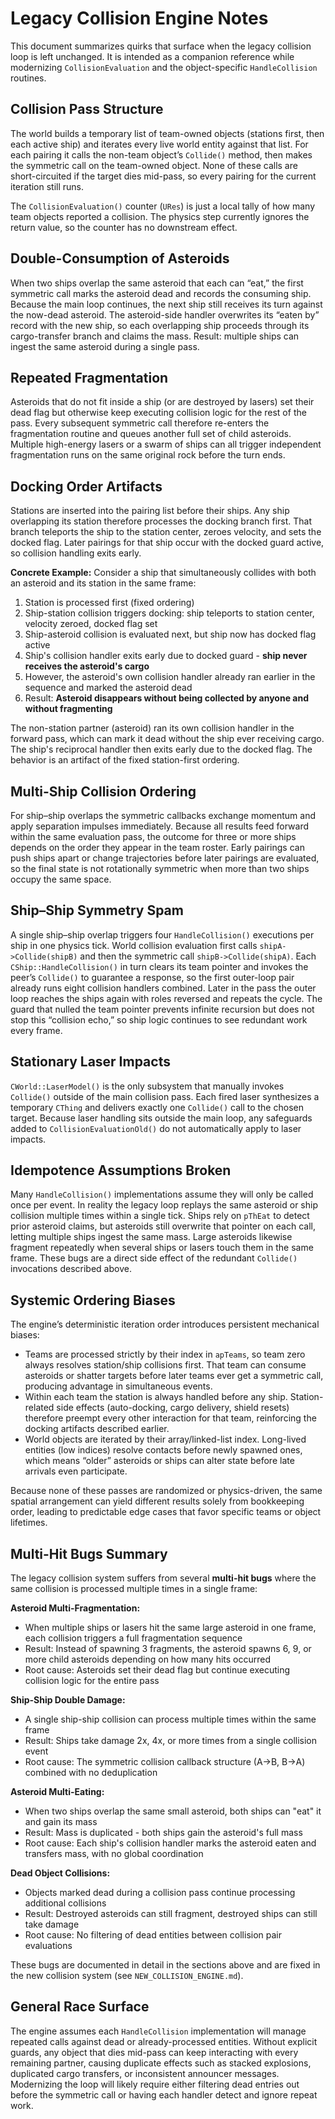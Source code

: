 # Legacy Collision Engine Notes

This document summarizes quirks that surface when the legacy collision loop is left unchanged. It is intended as a companion reference while modernizing `CollisionEvaluation` and the object-specific `HandleCollision` routines.

## Collision Pass Structure

The world builds a temporary list of team-owned objects (stations first, then each active ship) and iterates every live world entity against that list. For each pairing it calls the non-team object’s `Collide()` method, then makes the symmetric call on the team-owned object. None of these calls are short-circuited if the target dies mid-pass, so every pairing for the current iteration still runs.

The `CollisionEvaluation()` counter (`URes`) is just a local tally of how many team objects reported a collision. The physics step currently ignores the return value, so the counter has no downstream effect.

## Double-Consumption of Asteroids

When two ships overlap the same asteroid that each can “eat,” the first symmetric call marks the asteroid dead and records the consuming ship. Because the main loop continues, the next ship still receives its turn against the now-dead asteroid. The asteroid-side handler overwrites its “eaten by” record with the new ship, so each overlapping ship proceeds through its cargo-transfer branch and claims the mass. Result: multiple ships can ingest the same asteroid during a single pass.

## Repeated Fragmentation

Asteroids that do not fit inside a ship (or are destroyed by lasers) set their dead flag but otherwise keep executing collision logic for the rest of the pass. Every subsequent symmetric call therefore re-enters the fragmentation routine and queues another full set of child asteroids. Multiple high-energy lasers or a swarm of ships can all trigger independent fragmentation runs on the same original rock before the turn ends.

## Docking Order Artifacts

Stations are inserted into the pairing list before their ships. Any ship overlapping its station therefore processes the docking branch first. That branch teleports the ship to the station center, zeroes velocity, and sets the docked flag. Later pairings for that ship occur with the docked guard active, so collision handling exits early.

**Concrete Example:** Consider a ship that simultaneously collides with both an asteroid and its station in the same frame:

1. Station is processed first (fixed ordering)
2. Ship-station collision triggers docking: ship teleports to station center, velocity zeroed, docked flag set
3. Ship-asteroid collision is evaluated next, but ship now has docked flag active
4. Ship's collision handler exits early due to docked guard - **ship never receives the asteroid's cargo**
5. However, the asteroid's own collision handler already ran earlier in the sequence and marked the asteroid dead
6. Result: **Asteroid disappears without being collected by anyone and without fragmenting**

The non-station partner (asteroid) ran its own collision handler in the forward pass, which can mark it dead without the ship ever receiving cargo. The ship's reciprocal handler then exits early due to the docked flag. The behavior is an artifact of the fixed station-first ordering.

## Multi-Ship Collision Ordering

For ship–ship overlaps the symmetric callbacks exchange momentum and apply separation impulses immediately. Because all results feed forward within the same evaluation pass, the outcome for three or more ships depends on the order they appear in the team roster. Early pairings can push ships apart or change trajectories before later pairings are evaluated, so the final state is not rotationally symmetric when more than two ships occupy the same space.

## Ship–Ship Symmetry Spam

A single ship–ship overlap triggers four `HandleCollision()` executions per ship in one physics tick. World collision evaluation first calls `shipA->Collide(shipB)` and then the symmetric call `shipB->Collide(shipA)`. Each `CShip::HandleCollision()` in turn clears its team pointer and invokes the peer’s `Collide()` to guarantee a response, so the first outer-loop pair already runs eight collision handlers combined. Later in the pass the outer loop reaches the ships again with roles reversed and repeats the cycle. The guard that nulled the team pointer prevents infinite recursion but does not stop this “collision echo,” so ship logic continues to see redundant work every frame.

## Stationary Laser Impacts

`CWorld::LaserModel()` is the only subsystem that manually invokes `Collide()` outside of the main collision pass. Each fired laser synthesizes a temporary `CThing` and delivers exactly one `Collide()` call to the chosen target. Because laser handling sits outside the main loop, any safeguards added to `CollisionEvaluationOld()` do not automatically apply to laser impacts.

## Idempotence Assumptions Broken

Many `HandleCollision()` implementations assume they will only be called once per event. In reality the legacy loop replays the same asteroid or ship collision multiple times within a single tick. Ships rely on `pThEat` to detect prior asteroid claims, but asteroids still overwrite that pointer on each call, letting multiple ships ingest the same mass. Large asteroids likewise fragment repeatedly when several ships or lasers touch them in the same frame. These bugs are a direct side effect of the redundant `Collide()` invocations described above.

## Systemic Ordering Biases

The engine’s deterministic iteration order introduces persistent mechanical biases:

- Teams are processed strictly by their index in `apTeams`, so team zero always resolves station/ship collisions first. That team can consume asteroids or shatter targets before later teams ever get a symmetric call, producing advantage in simultaneous events.
- Within each team the station is always handled before any ship. Station-related side effects (auto-docking, cargo delivery, shield resets) therefore preempt every other interaction for that team, reinforcing the docking artifacts described earlier.
- World objects are iterated by their array/linked-list index. Long-lived entities (low indices) resolve contacts before newly spawned ones, which means “older” asteroids or ships can alter state before late arrivals even participate.

Because none of these passes are randomized or physics-driven, the same spatial arrangement can yield different results solely from bookkeeping order, leading to predictable edge cases that favor specific teams or object lifetimes.

## Multi-Hit Bugs Summary

The legacy collision system suffers from several **multi-hit bugs** where the same collision is processed multiple times in a single frame:

**Asteroid Multi-Fragmentation:**
- When multiple ships or lasers hit the same large asteroid in one frame, each collision triggers a full fragmentation sequence
- Result: Instead of spawning 3 fragments, the asteroid spawns 6, 9, or more child asteroids depending on how many hits occurred
- Root cause: Asteroids set their dead flag but continue executing collision logic for the entire pass

**Ship-Ship Double Damage:**
- A single ship-ship collision can process multiple times within the same frame
- Result: Ships take damage 2x, 4x, or more times from a single collision event
- Root cause: The symmetric collision callback structure (A→B, B→A) combined with no deduplication

**Asteroid Multi-Eating:**
- When two ships overlap the same small asteroid, both ships can "eat" it and gain its mass
- Result: Mass is duplicated - both ships gain the asteroid's full mass
- Root cause: Each ship's collision handler marks the asteroid eaten and transfers mass, with no global coordination

**Dead Object Collisions:**
- Objects marked dead during a collision pass continue processing additional collisions
- Result: Destroyed asteroids can still fragment, destroyed ships can still take damage
- Root cause: No filtering of dead entities between collision pair evaluations

These bugs are documented in detail in the sections above and are fixed in the new collision system (see `NEW_COLLISION_ENGINE.md`).

## General Race Surface

The engine assumes each `HandleCollision` implementation will manage repeated calls against dead or already-processed entities. Without explicit guards, any object that dies mid-pass can keep interacting with every remaining partner, causing duplicate effects such as stacked explosions, duplicated cargo transfers, or inconsistent announcer messages. Modernizing the loop will likely require either filtering dead entries out before the symmetric call or having each handler detect and ignore repeat work.
